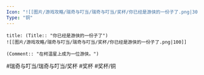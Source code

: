 ```yaml
---
Icon: "![[图片/游戏攻略/瑞奇与叮当/瑞奇与叮当/奖杯/你已经是游侠的一份子了.png|30]]"
Type: "铜"
---
```

```ad-common-bronze-trophy
title: (Title:: "你已经是游侠的一份子了")
![[图片/游戏攻略/瑞奇与叮当/瑞奇与叮当/奖杯/你已经是游侠的一份子了.png|100]]

(Comment:: "在柯温星上成为一位游侠。")
```

#瑞奇与叮当/瑞奇与叮当/奖杯 #奖杯 #奖杯/铜
